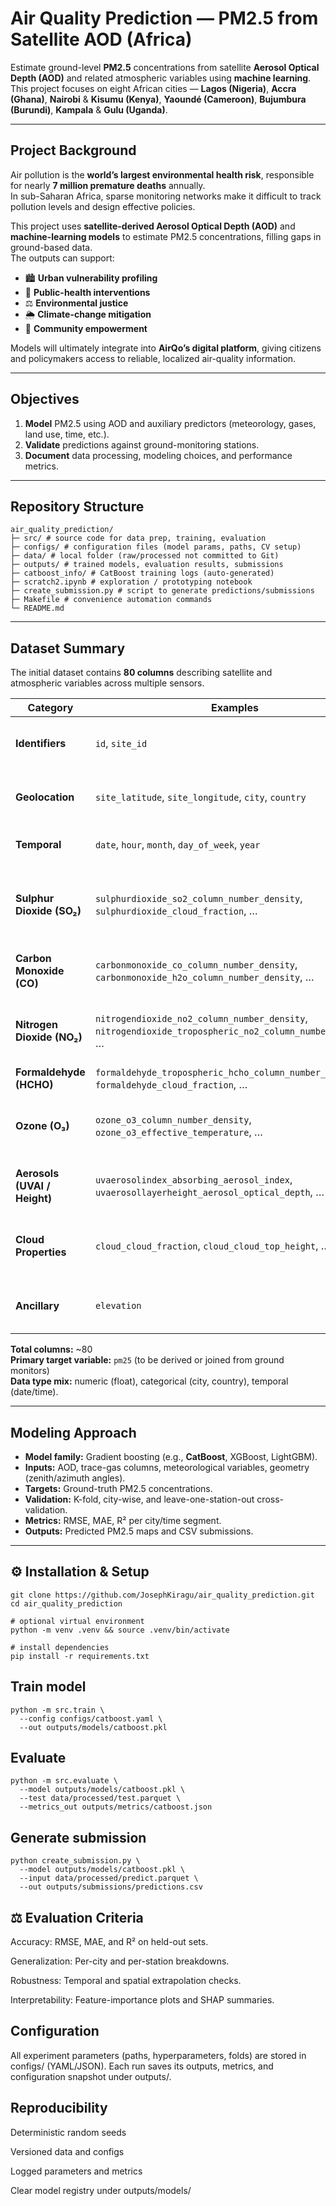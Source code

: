 #  Air Quality Prediction — PM2.5 from Satellite AOD (Africa)

Estimate ground-level **PM2.5** concentrations from satellite **Aerosol Optical Depth (AOD)** and related atmospheric variables using **machine learning**.  
This project focuses on eight African cities — **Lagos (Nigeria)**, **Accra (Ghana)**, **Nairobi** & **Kisumu (Kenya)**, **Yaoundé (Cameroon)**, **Bujumbura (Burundi)**, **Kampala** & **Gulu (Uganda)**.

---

##  Project Background

Air pollution is the **world’s largest environmental health risk**, responsible for nearly **7 million premature deaths** annually.  
In sub-Saharan Africa, sparse monitoring networks make it difficult to track pollution levels and design effective policies.

This project uses **satellite-derived Aerosol Optical Depth (AOD)** and **machine-learning models** to estimate PM2.5 concentrations, filling gaps in ground-based data.  
The outputs can support:

- 🏙️ **Urban vulnerability profiling**
- 💚 **Public-health interventions**
- ⚖️ **Environmental justice**
- 🌦️ **Climate-change mitigation**
- 🤝 **Community empowerment**

Models will ultimately integrate into **AirQo’s digital platform**, giving citizens and policymakers access to reliable, localized air-quality information.

---

##  Objectives

1. **Model** PM2.5 using AOD and auxiliary predictors (meteorology, gases, land use, time, etc.).  
2. **Validate** predictions against ground-monitoring stations.   
3. **Document** data processing, modeling choices, and performance metrics.

---

##  Repository Structure
```
air_quality_prediction/
├─ src/ # source code for data prep, training, evaluation
├─ configs/ # configuration files (model params, paths, CV setup)
├─ data/ # local folder (raw/processed not committed to Git)
├─ outputs/ # trained models, evaluation results, submissions
├─ catboost_info/ # CatBoost training logs (auto-generated)
├─ scratch2.ipynb # exploration / prototyping notebook
├─ create_submission.py # script to generate predictions/submissions
├─ Makefile # convenience automation commands
└─ README.md
```


---

##  Dataset Summary

The initial dataset contains **80 columns** describing satellite and atmospheric variables across multiple sensors.

| Category | Examples | Description |
|-----------|-----------|-------------|
| **Identifiers** | `id`, `site_id` | Unique record and monitoring site IDs |
| **Geolocation** | `site_latitude`, `site_longitude`, `city`, `country` | Station/city coordinates and metadata |
| **Temporal** | `date`, `hour`, `month`, `day_of_week`, `year` | Time stamps for each observation |
| **Sulphur Dioxide (SO₂)** | `sulphurdioxide_so2_column_number_density`, `sulphurdioxide_cloud_fraction`, … | Vertical and slant column densities, AMF, cloud fraction, geometry |
| **Carbon Monoxide (CO)** | `carbonmonoxide_co_column_number_density`, `carbonmonoxide_h2o_column_number_density`, … | Trace gas columns and viewing angles |
| **Nitrogen Dioxide (NO₂)** | `nitrogendioxide_no2_column_number_density`, `nitrogendioxide_tropospheric_no2_column_number_density`, … | Tropospheric and stratospheric NO₂ measures |
| **Formaldehyde (HCHO)** | `formaldehyde_tropospheric_hcho_column_number_density`, `formaldehyde_cloud_fraction`, … | HCHO trace gas columns |
| **Ozone (O₃)** | `ozone_o3_column_number_density`, `ozone_o3_effective_temperature`, … | Ozone column data and temperature profiles |
| **Aerosols (UVAI / Height)** | `uvaerosolindex_absorbing_aerosol_index`, `uvaerosollayerheight_aerosol_optical_depth`, … | Aerosol index and layer height info |
| **Cloud Properties** | `cloud_cloud_fraction`, `cloud_cloud_top_height`, … | Cloud optical depth, height, albedo, geometry |
| **Ancillary** | `elevation` | Station altitude above sea level |

**Total columns:** ~80  
**Primary target variable:** `pm25` (to be derived or joined from ground monitors)  
**Data type mix:** numeric (float), categorical (city, country), temporal (date/time).

---

##  Modeling Approach

- **Model family:** Gradient boosting (e.g., **CatBoost**, XGBoost, LightGBM).  
- **Inputs:** AOD, trace-gas columns, meteorological variables, geometry (zenith/azimuth angles).  
- **Targets:** Ground-truth PM2.5 concentrations.  
- **Validation:** K-fold, city-wise, and leave-one-station-out cross-validation.  
- **Metrics:** RMSE, MAE, R² per city/time segment.  
- **Outputs:** Predicted PM2.5 maps and CSV submissions.

---

## ⚙️ Installation & Setup

```
git clone https://github.com/JosephKiragu/air_quality_prediction.git
cd air_quality_prediction

# optional virtual environment
python -m venv .venv && source .venv/bin/activate

# install dependencies
pip install -r requirements.txt
```

## Train model
```
python -m src.train \
  --config configs/catboost.yaml \
  --out outputs/models/catboost.pkl
```


## Evaluate
```
python -m src.evaluate \
  --model outputs/models/catboost.pkl \
  --test data/processed/test.parquet \
  --metrics_out outputs/metrics/catboost.json
```

## Generate submission
```
python create_submission.py \
  --model outputs/models/catboost.pkl \
  --input data/processed/predict.parquet \
  --out outputs/submissions/predictions.csv
```

## ⚖️ Evaluation Criteria

Accuracy: RMSE, MAE, and R² on held-out sets.

Generalization: Per-city and per-station breakdowns.

Robustness: Temporal and spatial extrapolation checks.

Interpretability: Feature-importance plots and SHAP summaries.

##  Configuration

All experiment parameters (paths, hyperparameters, folds) are stored in configs/ (YAML/JSON).
Each run saves its outputs, metrics, and configuration snapshot under outputs/.

##  Reproducibility

Deterministic random seeds

Versioned data and configs

Logged parameters and metrics

Clear model registry under outputs/models/

